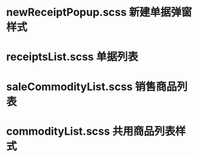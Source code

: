 # newReceiptPopup.scss     新建单据弹窗样式
# receiptsList.scss        单据列表
# saleCommodityList.scss   销售商品列表
# commodityList.scss       共用商品列表样式